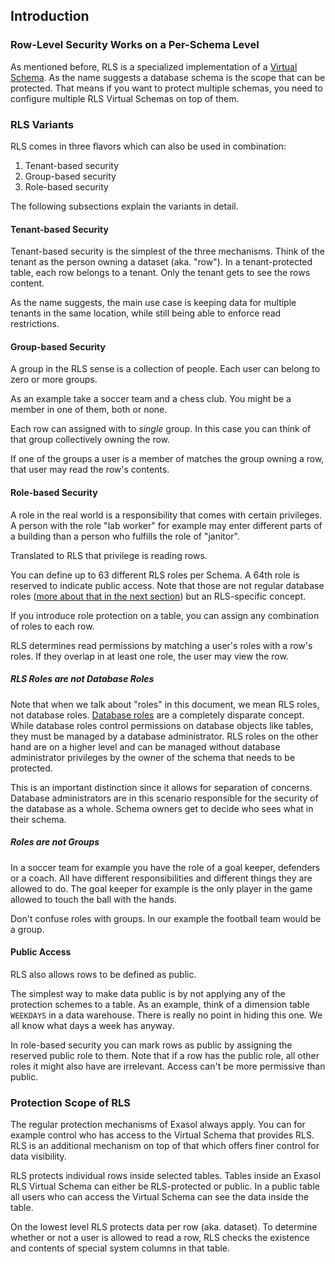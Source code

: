 ## Introduction

### Row-Level Security Works on a Per-Schema Level

As mentioned before, RLS is a specialized implementation of a [Virtual Schema](https://github.com/exasol/virtual-schemas). As the name suggests a database schema is the scope that can be protected. That means if you want to protect multiple schemas, you need to configure multiple RLS Virtual Schemas on top of them.

### RLS Variants

RLS comes in three flavors which can also be used in combination:

1. Tenant-based security
1. Group-based security
1. Role-based security

The following subsections explain the variants in detail.

#### Tenant-based Security

Tenant-based security is the simplest of the three mechanisms. Think of the tenant as the person owning a dataset (aka. "row"). In a tenant-protected table, each row belongs to a tenant. Only the tenant gets to see the rows content.

As the name suggests, the main use case is keeping data for multiple tenants in the same location, while still being able to enforce read restrictions.

#### Group-based Security

A group in the RLS sense is a collection of people. Each user can belong to zero or more groups.

As an example take a soccer team and a chess club. You might be a member in one of them, both or none.

Each row can assigned with to _single_ group. In this case you can think of that group collectively owning the row.

If one of the groups a user is a member of matches the group owning a row, that user may read the row's contents.

#### Role-based Security

A role in the real world is a responsibility that comes with certain privileges. A person with the role "lab worker" for example may enter different parts of a building than a person who fulfills the role of "janitor".

Translated to RLS that privilege is reading rows.

You can define up to 63 different RLS roles per Schema. A 64th role is reserved to indicate public access. Note that those are not regular database roles ([more about that in the next section](#rls-roles-are-not-database-roles)) but an RLS-specific concept.

If you introduce role protection on a table, you can assign any combination of roles to each row.

RLS determines read permissions by matching a user's roles with a row's roles. If they overlap in at least one role, the user may view the row.

##### RLS Roles are not Database Roles

Note that when we talk about "roles" in this document, we mean RLS roles, not database roles. [Database roles](https://docs.exasol.com/sql/create_role.htm) are a completely disparate concept. While database roles control permissions on database objects like tables, they must be managed by a database administrator. RLS roles on the other hand are on a higher level and can be managed without database administrator privileges by the owner of the schema that needs to be protected.

This is an important distinction since it allows for separation of concerns. Database administrators are in this scenario responsible for the security of the database as a whole. Schema owners get to decide who sees what in their schema.

##### Roles are not Groups

In a soccer team for example you have the role of a goal keeper, defenders or a coach. All have different responsibilities and different things they are allowed to do. The goal keeper for example is the only player in the game allowed to touch the ball with the hands.

Don't confuse roles with groups. In our example the football team would be a group.

#### Public Access

RLS also allows rows to be defined as public.

The simplest way to make data public is by not applying any of the protection schemes to a table. As an example, think of a dimension table `WEEKDAYS` in a data warehouse. There is really no point in hiding this one. We all know what days a week has anyway.

In role-based security you can mark rows as public by assigning the reserved public role to them. Note that if a row has the public role, all other roles it might also have are irrelevant. Access can't be more permissive than public.

### Protection Scope of RLS

The regular protection mechanisms of Exasol always apply. You can for example control who has access to the Virtual Schema that provides RLS. RLS is an additional mechanism on top of that which offers finer control for data visibility.

RLS protects individual rows inside selected tables. Tables inside an Exasol RLS Virtual Schema can either be RLS-protected or public. In a public table all users who can access the Virtual Schema can see the data inside the table.

On the lowest level RLS protects data per row (aka. dataset). To determine whether or not a user is allowed to read a row, RLS checks the existence and contents of special system columns in that table.